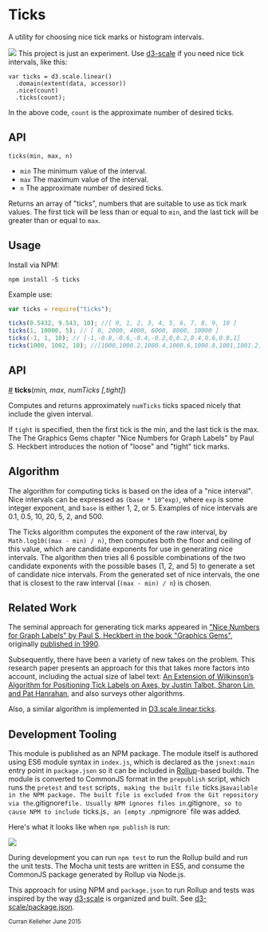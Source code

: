 # Ticks
A utility for choosing nice tick marks or histogram intervals.

![](http://curran.github.io/images/ticks/deprecated.png)
This project is just an experiment. Use [d3-scale](https://github.com/d3/d3-scale) if you need nice tick intervals, like this:

```
var ticks = d3.scale.linear()
  .domain(extent(data, accessor))
  .nice(count)
  .ticks(count);
```

In the above code, `count` is the approximate number of desired ticks.

## API

`ticks(min, max, n)`

 * `min` The minimum value of the interval.
 * `max` The maximum value of the interval.
 * `n` The approximate number of desired ticks.

Returns an array of "ticks", numbers that are suitable to use as tick mark values. The first tick will be less than or equal to `min`, and the last tick will be greater than or equal to `max`.

## Usage

Install via NPM:

`npm install -S ticks`

Example use:

```javascript
var ticks = require("ticks");

ticks(0.5432, 9.543, 10); //[ 0, 1, 2, 3, 4, 5, 6, 7, 8, 9, 10 ]
ticks(1, 10000, 5); // [ 0, 2000, 4000, 6000, 8000, 10000 ]
ticks(-1, 1, 10); // [-1,-0.8,-0.6,-0.4,-0.2,0,0.2,0.4,0.6,0.8,1]
ticks(1000, 1002, 10); //[1000,1000.2,1000.4,1000.6,1000.8,1001,1001.2,1001.4,1001.6,1001.8,1002]
```

## API
<a name="ticks" href="#ticks">#</a> <b>ticks</b>(<i>min, max, numTicks [,tight]</i>)

Computes and returns approximately `numTicks` ticks spaced nicely that include the given interval.

If `tight` is specified, then the first tick is the min, and the last tick is the max. The The Graphics Gems chapter "Nice Numbers for Graph Labels" by Paul S. Heckbert introduces the notion of "loose" and "tight" tick marks.

## Algorithm
The algorithm for computing ticks is based on the idea of a "nice interval". Nice intervals can be expressed as `(base * 10^exp)`, where `exp` is some integer exponent, and `base` is either 1, 2, or 5. Examples of nice intervals are 0.1, 0.5, 10, 20, 5, 2, and 500.

The Ticks algorithm computes the exponent of the raw interval, by `Math.log10((max - min) / n)`, then computes both the floor and ceiling of this value, which are candidate exponents for use in generating nice intervals. The algorithm then tries all 6 possible combinations of the two candidate exponents with the possible bases (1, 2, and 5) to generate a set of candidate nice intervals. From the generated set of nice intervals, the one that is closest to the raw interval (`(max - min) / n`) is chosen.

## Related Work

The seminal approach for generating tick marks appeared in ["Nice Numbers for Graph Labels" by Paul S. Heckbert in the book "Graphics Gems"](https://books.google.com/books?id=Mqn8BAAAQBAJ&pg=PA61&lpg=PA61&dq=heckbert+nice+numbers+axis+graphics+gems&source=bl&ots=FtY2gnkRov&sig=o4053FRSlSxhaPbF0BPIwU3VZlI&hl=en&sa=X&ved=0CDkQ6AEwCWoVChMI4O2nn4mTxgIVFhiSCh3S2ACz#v=onepage&q=heckbert%20nice%20numbers%20axis%20graphics%20gems&f=false), originally [published in 1990](http://dl.acm.org/citation.cfm?id=90783).

Subsequently, there have been a variety of new takes on the problem. This research paper presents an approach for this that takes more factors into account, including the actual size of label text: [An Extension of Wilkinson’s Algorithm for Positioning Tick Labels on Axes, by Justin Talbot, Sharon Lin, and Pat Hanrahan](http://graphics.stanford.edu/vis/publications/2010/labeling-preprint.pdf), and also surveys other algorithms.

Also, a similar algorithm is implemented in [D3.scale.linear.ticks](https://github.com/mbostock/d3/wiki/Quantitative-Scales#linear_ticks).


## Development Tooling

This module is published as an NPM package. The module itself is authored using ES6 module syntax in `index.js`, which is declared as the `jsnext:main` entry point in `package.json` so it can be included in [Rollup](https://github.com/rollup/rollup)-based builds. The module is converted to CommonJS format in the `prepublish` script, which runs the `pretest` and `test` scripts`, making the built file `ticks.js` available in the NPM package. The built file is excluded from the Git repository via the `.gitignore` file. Usually NPM ignores files in `.gitignore`, so to cause NPM to include `ticks.js`, an [empty `.npmignore` file was added.

Here's what it looks like when `npm publish` is run:

![](http://curran.github.io/images/ticks/publishFlow.png)

During development you can run `npm test` to run the Rollup build and run the unit tests. The Mocha unit tests are written in ES5, and consume the CommonJS package generated by Rollup via Node.js.

This approach for using NPM and `package.json` to run Rollup and tests was inspired by the way [d3-scale](https://github.com/d3/d3-scale) is organized and built. See [d3-scale/package.json](https://github.com/d3/d3-scale/blob/master/package.json).

<small>Curran Kelleher June 2015</small>
